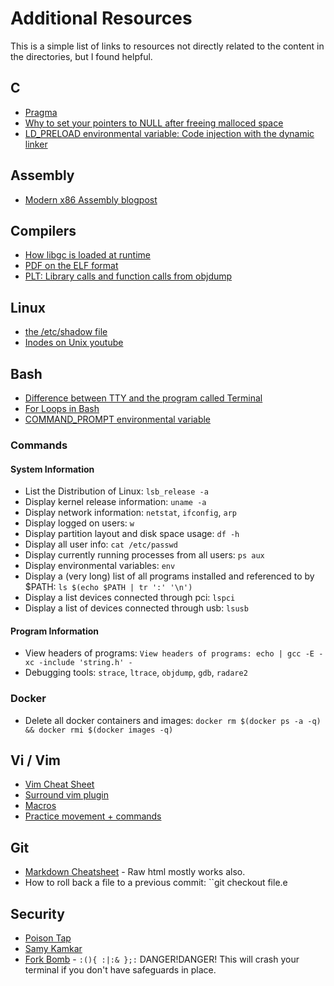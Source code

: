 # Additional Resources
This is a simple list of links to resources not directly related to the content in the directories, but I found helpful.

## C
* [Pragma](https://gcc.gnu.org/onlinedocs/cpp/Pragmas.html)
* [Why to set your pointers to NULL after freeing malloced space](http://stackoverflow.com/questions/1025589/setting-variable-to-null-after-free/#1025604)
* [LD_PRELOAD environmental variable: Code injection with the dynamic linker](https://rafalcieslak.wordpress.com/2013/04/02/dynamic-linker-tricks-using-ld_preload-to-cheat-inject-features-and-investigate-programs/)

## Assembly
* [Modern x86 Assembly blogpost](http://t-a-w.blogspot.com/2007/03/modern-x86-assembly.html)

## Compilers
* [How libgc is loaded at runtime](http://dustin.schultz.io/blog/2010/10/02/how-is-glibc-loaded-at-runtime/)
* [PDF on the ELF format](http://www.skyfree.org/linux/references/ELF_Format.pdf)
* [PLT: Library calls and function calls from objdump](http://stackoverflow.com/questions/5469274/what-does-plt-mean-here)

## Linux
* [the /etc/shadow file](http://www.slashroot.in/how-are-passwords-stored-linux-understanding-hashing-shadow-utils)
* [Inodes on Unix youtube](https://www.youtube.com/watch?v=tMVj22EWg6A)

## Bash
* [Difference between TTY and the program called Terminal](http://unix.stackexchange.com/questions/4126/what-is-the-exact-difference-between-a-terminal-a-shell-a-tty-and-a-con)
* [For Loops in Bash](https://www.cyberciti.biz/faq/bash-loop-over-file/)
* [COMMAND_PROMPT environmental variable](http://www.tldp.org/HOWTO/Bash-Prompt-HOWTO/x264.html)

### Commands
#### System Information
* List the Distribution of Linux: ``lsb_release -a``
* Display kernel release information: ``uname -a``
* Display network information: ``netstat``, ``ifconfig``, ``arp``
* Display logged on users: ``w``
* Display partition layout and disk space usage: ``df -h``
* Display all user info: ``cat /etc/passwd``
* Display currently running processes from all users: ``ps aux``
* Display environmental variables: ``env``
* Display a (very long) list of all programs installed and referenced to by $PATH: ``ls $(echo $PATH | tr ':' '\n')``
* Display a list devices connected through pci: ``lspci``
* Display a list of devices connected through usb: ``lsusb``

#### Program Information
* View headers of programs: ``View headers of programs: echo | gcc -E -xc -include 'string.h' -``
* Debugging tools: ``strace``, ``ltrace``, ``objdump``, ``gdb``, ``radare2``

### Docker
* Delete all docker containers and images: ``docker rm $(docker ps -a -q)  && docker rmi $(docker images -q)``

## Vi / Vim
* [Vim Cheat Sheet](http://vimsheet.com/)
* [Surround vim plugin](http://www.catonmat.net/blog/vim-plugins-surround-vim/)
* [Macros](http://usevim.com/2012/08/10/macros/)
* [Practice movement + commands](https://www.shortcutfoo.com/app/dojos/vim)

## Git
* [Markdown Cheatsheet](https://guides.github.com/pdfs/markdown-cheatsheet-online.pdf) - Raw html mostly works also.
* How to roll back a file to a previous commit: ``git checkout <hash> file.e

## Security
* [Poison Tap](https://samy.pl/poisontap/)
* [Samy Kamkar](https://samy.pl/)
* [Fork Bomb](https://en.wikipedia.org/wiki/Fork_bomb) - ``:(){ :|:& };:`` DANGER!DANGER! This will crash your terminal if you don't have safeguards in place.
